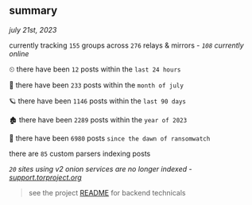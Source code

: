 
## summary
_july 21st, 2023_

currently tracking `155` groups across `276` relays & mirrors - _`108` currently online_

⏲ there have been `12` posts within the `last 24 hours`

🦈 there have been `233` posts within the `month of july`

🪐 there have been `1146` posts within the `last 90 days`

🏚 there have been `2289` posts within the `year of 2023`

🦕 there have been `6980` posts `since the dawn of ransomwatch`

there are `85` custom parsers indexing posts

_`20` sites using v2 onion services are no longer indexed - [support.torproject.org](https://support.torproject.org/onionservices/v2-deprecation/)_

> see the project [README](https://github.com/joshhighet/ransomwatch#ransomwatch--) for backend technicals
